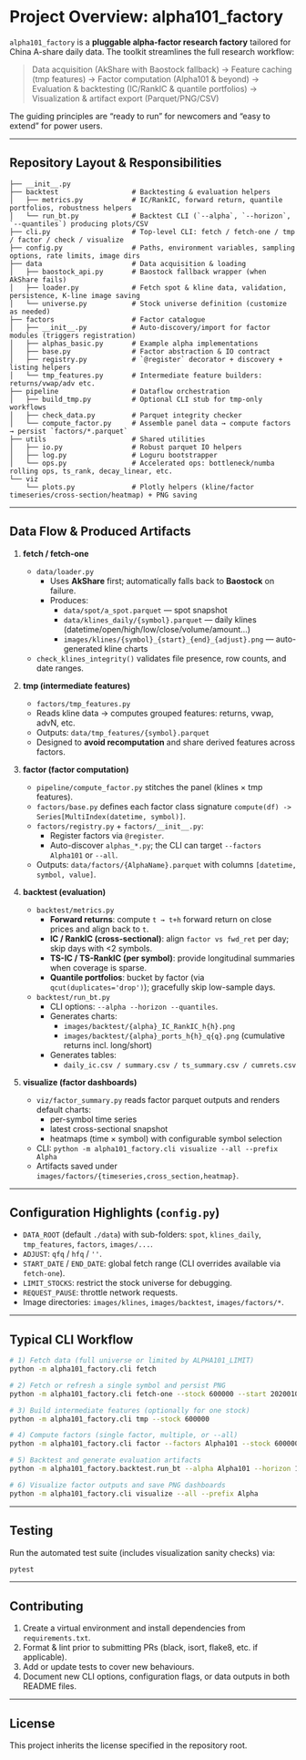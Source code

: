 # Project Overview: alpha101_factory

`alpha101_factory` is a **pluggable alpha-factor research factory** tailored for China A-share daily data. The toolkit streamlines the full research workflow:

> Data acquisition (AkShare with Baostock fallback) → Feature caching (tmp features) → Factor computation (Alpha101 & beyond) → Evaluation & backtesting (IC/RankIC & quantile portfolios) → Visualization & artifact export (Parquet/PNG/CSV)

The guiding principles are “ready to run” for newcomers and “easy to extend” for power users.

---

## Repository Layout & Responsibilities

```
├── __init__.py
├── backtest                  # Backtesting & evaluation helpers
│   ├── metrics.py            # IC/RankIC, forward return, quantile portfolios, robustness helpers
│   └── run_bt.py             # Backtest CLI (`--alpha`, `--horizon`, `--quantiles`) producing plots/CSV
├── cli.py                    # Top-level CLI: fetch / fetch-one / tmp / factor / check / visualize
├── config.py                 # Paths, environment variables, sampling options, rate limits, image dirs
├── data                      # Data acquisition & loading
│   ├── baostock_api.py       # Baostock fallback wrapper (when AkShare fails)
│   ├── loader.py             # Fetch spot & kline data, validation, persistence, K-line image saving
│   └── universe.py           # Stock universe definition (customize as needed)
├── factors                   # Factor catalogue
│   ├── __init__.py           # Auto-discovery/import for factor modules (triggers registration)
│   ├── alphas_basic.py       # Example alpha implementations
│   ├── base.py               # Factor abstraction & IO contract
│   ├── registry.py           # `@register` decorator + discovery + listing helpers
│   └── tmp_features.py       # Intermediate feature builders: returns/vwap/adv etc.
├── pipeline                  # Dataflow orchestration
│   ├── build_tmp.py          # Optional CLI stub for tmp-only workflows
│   ├── check_data.py         # Parquet integrity checker
│   └── compute_factor.py     # Assemble panel data → compute factors → persist `factors/*.parquet`
├── utils                     # Shared utilities
│   ├── io.py                 # Robust parquet IO helpers
│   ├── log.py                # Loguru bootstrapper
│   └── ops.py                # Accelerated ops: bottleneck/numba rolling ops, ts_rank, decay_linear, etc.
└── viz
    └── plots.py              # Plotly helpers (kline/factor timeseries/cross-section/heatmap) + PNG saving
```

---

## Data Flow & Produced Artifacts

1. **fetch / fetch-one**
   * `data/loader.py`
     * Uses **AkShare** first; automatically falls back to **Baostock** on failure.
     * Produces:
       * `data/spot/a_spot.parquet` — spot snapshot
       * `data/klines_daily/{symbol}.parquet` — daily klines (datetime/open/high/low/close/volume/amount…)
       * `images/klines/{symbol}_{start}_{end}_{adjust}.png` — auto-generated kline charts
   * `check_klines_integrity()` validates file presence, row counts, and date ranges.

2. **tmp (intermediate features)**
   * `factors/tmp_features.py`
   * Reads kline data → computes grouped features: returns, vwap, advN, etc.
   * Outputs: `data/tmp_features/{symbol}.parquet`
   * Designed to **avoid recomputation** and share derived features across factors.

3. **factor (factor computation)**
   * `pipeline/compute_factor.py` stitches the panel (klines × tmp features).
   * `factors/base.py` defines each factor class signature `compute(df) -> Series[MultiIndex(datetime, symbol)]`.
   * `factors/registry.py` + `factors/__init__.py`:
     * Register factors via `@register`.
     * Auto-discover `alphas_*.py`; the CLI can target `--factors Alpha101` or `--all`.
   * Outputs: `data/factors/{AlphaName}.parquet` with columns `[datetime, symbol, value]`.

4. **backtest (evaluation)**
   * `backtest/metrics.py`
     * **Forward returns**: compute `t → t+h` forward return on close prices and align back to `t`.
     * **IC / RankIC (cross-sectional)**: align `factor vs fwd_ret` per day; skip days with <2 symbols.
     * **TS-IC / TS-RankIC (per symbol)**: provide longitudinal summaries when coverage is sparse.
     * **Quantile portfolios**: bucket by factor (via `qcut(duplicates='drop')`); gracefully skip low-sample days.
   * `backtest/run_bt.py`
     * CLI options: `--alpha --horizon --quantiles`.
     * Generates charts:
       * `images/backtest/{alpha}_IC_RankIC_h{h}.png`
       * `images/backtest/{alpha}_ports_h{h}_q{q}.png` (cumulative returns incl. long/short)
     * Generates tables:
       * `daily_ic.csv / summary.csv / ts_summary.csv / cumrets.csv`

5. **visualize (factor dashboards)**
   * `viz/factor_summary.py` reads factor parquet outputs and renders default charts:
     * per-symbol time series
     * latest cross-sectional snapshot
     * heatmaps (time × symbol) with configurable symbol selection
   * CLI: `python -m alpha101_factory.cli visualize --all --prefix Alpha`
   * Artifacts saved under `images/factors/{timeseries,cross_section,heatmap}`.

---

## Configuration Highlights (`config.py`)

* `DATA_ROOT` (default `./data`) with sub-folders: `spot`, `klines_daily`, `tmp_features`, `factors`, `images/...`.
* `ADJUST`: `qfq` / `hfq` / `''`.
* `START_DATE` / `END_DATE`: global fetch range (CLI overrides available via `fetch-one`).
* `LIMIT_STOCKS`: restrict the stock universe for debugging.
* `REQUEST_PAUSE`: throttle network requests.
* Image directories: `images/klines`, `images/backtest`, `images/factors/*`.

---

## Typical CLI Workflow

```bash
# 1) Fetch data (full universe or limited by ALPHA101_LIMIT)
python -m alpha101_factory.cli fetch

# 2) Fetch or refresh a single symbol and persist PNG
python -m alpha101_factory.cli fetch-one --stock 600000 --start 20200101 --end 20240101 --adjust qfq

# 3) Build intermediate features (optionally for one stock)
python -m alpha101_factory.cli tmp --stock 600000

# 4) Compute factors (single factor, multiple, or --all)
python -m alpha101_factory.cli factor --factors Alpha101 --stock 600000

# 5) Backtest and generate evaluation artifacts
python -m alpha101_factory.backtest.run_bt --alpha Alpha101 --horizon 1 --quantiles 5

# 6) Visualize factor outputs and save PNG dashboards
python -m alpha101_factory.cli visualize --all --prefix Alpha
```

---

## Testing

Run the automated test suite (includes visualization sanity checks) via:

```bash
pytest
```

---

## Contributing

1. Create a virtual environment and install dependencies from `requirements.txt`.
2. Format & lint prior to submitting PRs (black, isort, flake8, etc. if applicable).
3. Add or update tests to cover new behaviours.
4. Document new CLI options, configuration flags, or data outputs in both README files.

---

## License

This project inherits the license specified in the repository root.
